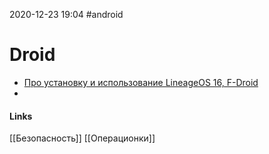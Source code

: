 2020-12-23 19:04
#android
# Droid

* [Про установку и использование LineageOS 16, F-Droid](https://habr.com/ru/post/465945/)
* 
#### Links

[[Безопасность]] [[Операционки]]
